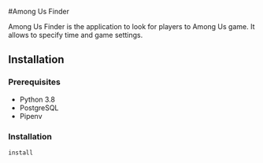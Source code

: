 #Among Us Finder

Among Us Finder is the application to look for players to Among Us game. It allows to specify time and game settings.

## Installation

### Prerequisites

- Python 3.8
- PostgreSQL
- Pipenv

### Installation

``install ``